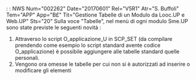  :  : NWS Num="002262" Date="20170601" Rel="V5R1" Atr="S. Buffoli" Tem="APP" App="B£" Tit="Gestione Tabelle di un Modulo da Looc.UP e Web.UP" Sts="20"
Sulla voce "Tabelle", nel menù di ogni modulo Sme.UP sono state previste le seguenti novità : 
<ol>
<li>Attraverso lo script O_applicazione_U in SCP_SET (da compilare prendendo come esempio lo script
 standard avente codice O_applicazione) è possibile aggiungere alle tabelle standard quelle personali.</li>
<li>Vengono ora omesse le tabelle per cui non si è autorizzati ad inserire o modificare gli elementi
</li>
</ol>

